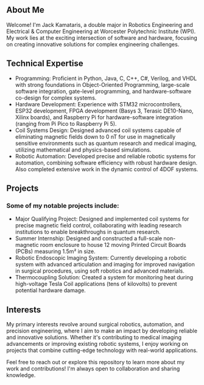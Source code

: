## About Me

Welcome! I'm Jack Kamataris, a double major in Robotics Engineering and Electrical & Computer Engineering at Worcester Polytechnic Institute (WPI). My work lies at the exciting intersection of software and hardware, focusing on creating innovative solutions for complex engineering challenges.

## Technical Expertise

  - Programming: Proficient in Python, Java, C, C++, C#, Verilog, and VHDL with strong foundations in Object-Oriented Programming, large-scale software integration, gate-level programming, and hardware-software co-design for complex systems.
  - Hardware Development: Experience with STM32 microcontrollers, ESP32 development, FPGA development (Basys 3, Terasic DE10-Nano, Xilinx boards), and Raspberry Pi for hardware-software integration (ranging from Pi Pico to Raspberry Pi 5).
  - Coil Systems Design: Designed advanced coil systems capable of eliminating magnetic fields down to 0 nT for use in magnetically sensitive environments such as quantum research and medical imaging, utilizing mathematical and physics-based simulations.
  - Robotic Automation: Developed precise and reliable robotic systems for automation, combining software efficiency with robust hardware design. Also completed extensive work in the dynamic control of 4DOF systems.

## Projects
### Some of my notable projects include:

  - Major Qualifying Project: Designed and implemented coil systems for precise magnetic field control, collaborating with leading research institutions to enable breakthroughs in quantum research.
  - Summer Internship: Designed and constructed a full-scale non-magnetic room enclosure to house 12 moving Printed Circuit Boards (PCBs) measuring 1.5m² in size.
  - Robotic Endoscopic Imaging System: Currently developing a robotic system with advanced articulation and imaging for improved navigation in surgical procedures, using soft robotics and advanced materials.
  - Thermocoupling Solution: Created a system for monitoring heat during high-voltage Tesla Coil applications (tens of kilovolts) to prevent potential hardware damage.

## Interests

My primary interests revolve around surgical robotics, automation, and precision engineering, where I aim to make an impact by developing reliable and innovative solutions. Whether it's contributing to medical imaging advancements or improving existing robotic systems, I enjoy working on projects that combine cutting-edge technology with real-world applications.

Feel free to reach out or explore this repository to learn more about my work and contributions! I'm always open to collaboration and sharing knowledge.
